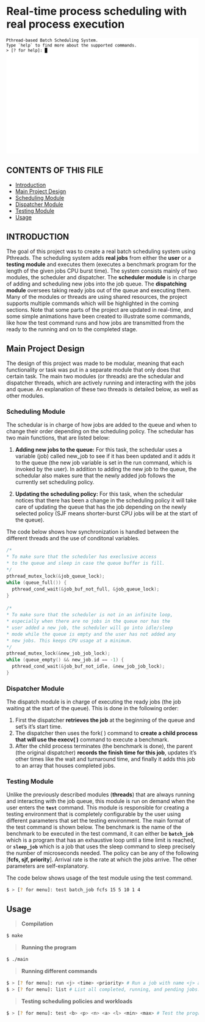 #  Real-time process scheduling with real process execution

![](batch_system.gif)

## CONTENTS OF THIS FILE

 * [Introduction](#intro)
 * [Main Project Design](#design)
  * [Scheduling Module](#sched_mod)
  * [Dispatcher Module](#dispatch_mod)
  * [Testing Module](#test_mod)
 * [Usage](#usage)

## INTRODUCTION<a name="intro"></a>
The goal of this project was to create a real batch scheduling system using Pthreads. The scheduling system adds **real jobs** from either the **user** or a **testing module** and executes them (executes a benchmark program for the length of the given jobs CPU burst time). The system consists mainly of two modules, the scheduler and dispatcher. The **scheduler module** is in charge of  adding and scheduling new jobs into the job queue. The **dispatching module** oversees taking ready jobs out of the queue and executing them. Many of the modules or threads are using shared resources, the project supports multiple commands which will be highlighted in the coming sections. Note that some parts of the project are updated in real-time, and some simple animations have been created to illustrate some commands, like how the test command runs and how jobs are transmitted from the ready to the running and on to the completed stage.

## Main Project Design<a name="design"></a>  
 The design of this project was made to be modular, meaning that each functionality or task was put in a separate module that only does that certain task. The main two modules (or threads) are the schedular and dispatcher threads, which are actively running and interacting with the jobs and queue. An explanation of these two threads is detailed below, as well as other modules.
### Scheduling Module<a name="sched_mod"></a>    
The schedular is in charge of how jobs are added to the queue and when to change their order depending on the scheduling policy. The schedular has two main functions, that are listed below:
1. **Adding new jobs to the queue:** For this task, the schedular uses a variable (job) called new_job to see if it has been updated and it adds it to the queue (the new job variable is set in the run command, which is invoked by the user). In addition to adding the new job to the queue, the schedular also makes sure that the newly added job follows the currently set scheduling policy.

2. **Updating the scheduling policy:** For this task, when the schedular notices that there has been a change in the scheduling policy it will take care of updating the queue that has the job depending on the newly selected policy (SJF means shorter-burst CPU jobs will be at the start of the queue).

The code below shows how synchronization is handled between the different threads and the use of conditonal variables.
```C
/*
* To make sure that the scheduler has execlusive access
* to the queue and sleep in case the queue buffer is fill.
*/
pthread_mutex_lock(&job_queue_lock);
while (queue_full()) {
  pthread_cond_wait(&job_buf_not_full, &job_queue_lock);
}

/*
* To make sure that the scheduler is not in an infinite loop,
* especially when there are no jobs in the queue nor has the
* user added a new job, the scheduler will go into idle/sleep
* mode while the queue is empty and the user has not added any
* new jobs. This keeps CPU usage at a minimum.
*/
pthread_mutex_lock(&new_job_job_lock);
while (queue_empty() && new_job.id == -1) {
  pthread_cond_wait(&job_buf_not_idle, &new_job_job_lock);
}
```


### Dispatcher Module<a name="dispatch_mod"></a>  
The dispatch module is in charge of executing the ready jobs (the job waiting at the start of the queue). This is done in the following order:
1. First the dispatcher **retrieves the job** at the beginning of the queue and set’s it’s start time.
2. The dispatcher then uses the fork( ) command to **create a child process that will use the execv( )** command to execute a benchmark.
3. After the child process terminates (the benchmark is done), the parent (the original dispatcher) **records the finish time for this job**, updates it’s other times like the wait and turnaround time, and finally it adds this job to an array that houses completed jobs.


### Testing Module <a name="test_mod"></a>
Unlike the previously described modules (**threads**) that are always running and interacting with the job queue, this module is run on demand when the user enters the **`test`** command. This module is responsible for creating a testing environment that is completely configurable by the user using different parameters that set the testing environment. The main format of the test command is shown below. The benchmark is the name of the benchmark to be executed in the test command, it can either be **`batch_job`** which is a program that has an exhaustive loop until a time limit is reached, or **`sleep_job`** which is a job that uses the sleep command to sleep precisely the number of microseconds needed. The policy can be any of the following [**fcfs, sjf, priority**]. Arrival rate is the rate at which the jobs arrive. The other parameters are self-explanatory.

The code below shows usage of the test module using the test command.

```sh
$ > [? for menu]: test batch_job fcfs 15 5 10 1 4
```

## Usage<a name="usage"></a>
> **Compilation**
```sh
$ make
```

> **Running the program**
```sh
$ ./main
```

> **Running different commands**
```sh
$ > [? for menu]: run <j> <time> <priority> # Run a job with name <j> and CPU time <time> and priority <priority>.
$ > [? for menu]: list # List all completed, running, and pending jobs.
```

> **Testing scheduling policies and workloads**
```sh
$ > [? for menu]: test <b> <p> <n> <a> <l> <min> <max> # Test the program with the given parameters. Where <b> is benchmark name, <p> is policy, <n> is number of jobs, <a> is arrival rate, is priority levels, <min> <max> are min/max CPU time.
```
